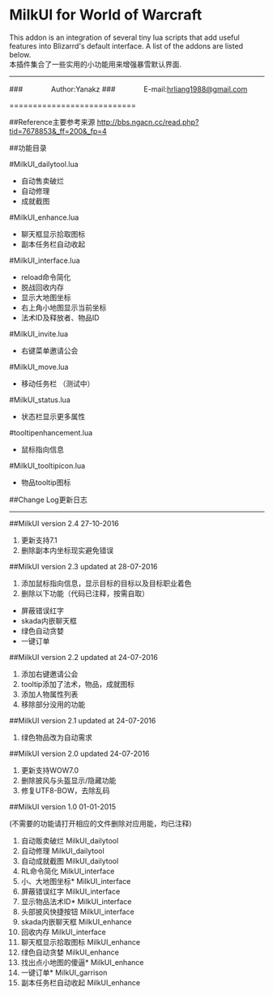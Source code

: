 MilkUI for World of Warcraft
===========================
This addon is an integration of several tiny lua scripts that add useful features into Blizarrd's default interface.
A list of the addons are listed below.  
本插件集合了一些实用的小功能用来增强暴雪默认界面.

****
###　　　　Author:Yanakz
###　　　　E-mail:hrliang1988@gmail.com

===========================


##Reference主要参考来源
http://bbs.ngacn.cc/read.php?tid=7678853&_ff=200&_fp=4



##功能目录

#MilkUI_dailytool.lua

- 自动售卖破烂
- 自动修理
- 成就截图

#MilkUI_enhance.lua

- 聊天框显示拾取图标
- 副本任务栏自动收起

#MilkUI_interface.lua

- reload命令简化
- 脱战回收内存
- 显示大地图坐标
- 右上角小地图显示当前坐标
- 法术ID及释放者、物品ID

#MilkUI_invite.lua

- 右键菜单邀请公会

#MilkUI_move.lua

- 移动任务栏 （测试中）

#MilkUI_status.lua

- 状态栏显示更多属性

#tooltipenhancement.lua

- 鼠标指向信息

#MilkUI_tooltipicon.lua

- 物品tooltip图标




##Change Log更新日志


-----------
##MilkUI version 2.4
27-10-2016

1. 更新支持7.1
2. 删除副本内坐标现实避免错误

##MilkUI version 2.3
updated at 28-07-2016

1. 添加鼠标指向信息，显示目标的目标以及目标职业着色
2. 删除以下功能（代码已注释，按需自取）
- 屏蔽错误红字 
- skada内嵌聊天框
- 绿色自动贪婪
- 一键订单


##MilkUI version 2.2
updated at 24-07-2016

1. 添加右键邀请公会
2. tooltip添加了法术，物品，成就图标
3. 添加人物属性列表
4. 移除部分没用的功能


##MilkUI version 2.1
updated at 24-07-2016

1. 绿色物品改为自动需求


##MilkUI version 2.0 
updated 24-07-2016

1. 更新支持WOW7.0
2. 删除披风与头盔显示/隐藏功能
3. 修复UTF8-BOW，去除乱码



##MilkUI version 1.0
01-01-2015

(不需要的功能请打开相应的文件删除对应用能，均已注释)

1. 自动贩卖破烂          MilkUI_dailytool
2. 自动修理              MilkUI_dailytool
3. 自动成就截图          MilkUI_dailytool
4. RL命令简化            MilkUI_interface
5. 小、大地图坐标*       MilkUI_interface
6. 屏蔽错误红字          MilkUI_interface
7. 显示物品法术ID*       MilkUI_interface
8. 头部披风快捷按钮      MilkUI_interface
9. skada内嵌聊天框       MilkUI_enhance
10. 回收内存             MilkUI_interface
11. 聊天框显示拾取图标   MilkUI_enhance
12. 绿色自动贪婪         MilkUI_enhance
13. 找出点小地图的傻逼*  MilkUI_enhance
14. 一键订单*            MilkUI_garrison
15. 副本任务栏自动收起    MilkUI_enhance
